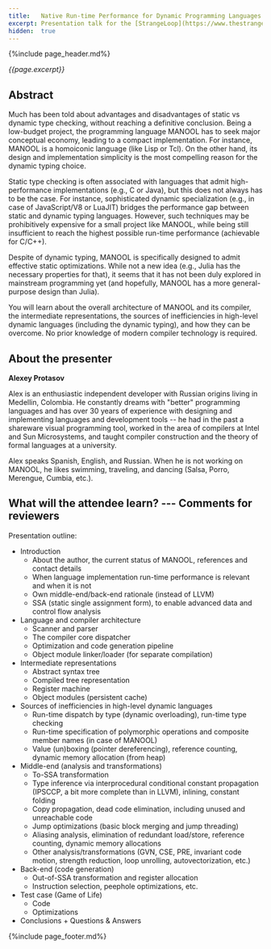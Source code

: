 ```yaml
---
title:   Native Run-time Performance for Dynamic Programming Languages
excerpt: Presentation talk for the [StrangeLoop](https://www.thestrangeloop.com) conference Sep-Oct'21 (CFP submission)
hidden:  true
---
```


{%include page_header.md%}


*{{page.excerpt}}*

Abstract
----------------------------------------------------------------------------------------------------------------------------------------------------------------

Much has been told about advantages and disadvantages of static vs dynamic type checking, without reaching a definitive conclusion. Being a low-budget project,
the programming language MANOOL has to seek major conceptual economy, leading to a compact implementation. For instance, MANOOL is a homoiconic language (like
Lisp or Tcl). On the other hand, its design and implementation simplicity is the most compelling reason for the dynamic typing choice.

Static type checking is often associated with languages that admit high-performance implementations (e.g., C or Java), but this does not always has to be the
case. For instance, sophisticated dynamic specialization (e.g., in case of JavaScript/V8 or LuaJIT) bridges the performance gap between static and dynamic
typing languages. However, such techniques may be prohibitively expensive for a small project like MANOOL, while being still insufficient to reach the highest
possible run-time performance (achievable for C/C++).

Despite of dynamic typing, MANOOL is specifically designed to admit effective static optimizations. While not a new idea (e.g., Julia has the necessary
properties for that), it seems that it has not been duly explored in mainstream programming yet (and hopefully, MANOOL has a more general-purpose design than
Julia).

You will learn about the overall architecture of MANOOL and its compiler, the intermediate representations, the sources of inefficiencies in high-level dynamic
languages (including the dynamic typing), and how they can be overcome. No prior knowledge of modern compiler technology is required.

About the presenter
----------------------------------------------------------------------------------------------------------------------------------------------------------------

**Alexey Protasov**

Alex is an enthusiastic independent developer with Russian origins living in Medellin, Colombia. He constantly dreams with "better" programming languages and
has over 30 years of experience with designing and implementing languages and development tools -- he had in the past a shareware visual programming tool,
worked in the area of compilers at Intel and Sun Microsystems, and taught compiler construction and the theory of formal languages at a university.

Alex speaks Spanish, English, and Russian. When he is not working on MANOOL, he likes swimming, traveling, and dancing (Salsa, Porro, Merengue, Cumbia, etc.).

What will the attendee learn? --- Comments for reviewers
----------------------------------------------------------------------------------------------------------------------------------------------------------------

Presentation outline:

* Introduction
  * About the author, the current status of MANOOL, references and contact details
  * When language implementation run-time performance is relevant and when it is not
  * Own middle-end/back-end rationale (instead of LLVM)
  * SSA (static single assignment form), to enable advanced data and control flow analysis
* Language and compiler architecture
  * Scanner and parser
  * The compiler core dispatcher
  * Optimization and code generation pipeline
  * Object module linker/loader (for separate compilation)
* Intermediate representations
  * Abstract syntax tree
  * Compiled tree representation
  * Register machine
  * Object modules (persistent cache)
* Sources of inefficiencies in high-level dynamic languages
  * Run-time dispatch by type (dynamic overloading), run-time type checking
  * Run-time specification of polymorphic operations and composite member names (in case of MANOOL)
  * Value (un)boxing (pointer dereferencing), reference counting, dynamic memory allocation (from heap)
* Middle-end (analysis and transformations)
  * To-SSA transformation
  * Type inference via interprocedural conditional constant propagation (IPSCCP, a bit more complete than in LLVM), inlining, constant folding
  * Copy propagation, dead code elimination, including unused and unreachable code
  * Jump optimizations (basic block merging and jump threading)
  * Aliasing analysis, elimination of redundant load/store, reference counting, dynamic memory allocations
  * Other analysis/transformations (GVN, CSE, PRE, invariant code motion, strength reduction, loop unrolling, autovectorization, etc.)
* Back-end (code generation)
  * Out-of-SSA transformation and register allocation
  * Instruction selection, peephole optimizations, etc.
* Test case (Game of Life)
  * Code
  * Optimizations
* Conclusions + Questions & Answers


{%include page_footer.md%}
